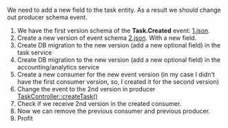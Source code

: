 We need to add a new field to the task entity. As a result we should change out producer schema event.

1. We have the first version schema of the **Task.Created** event: [1.json](json-schema/task/created/1.json).
2. Create a new version of event schema [2.json](json-schema/task/created/2.json). With a new field.
3. Create DB migration to the new version (add a new optional field) in the task service
4. Create DB migration to the new version (add a new optional field) in the accounting/analytics service
5. Create a new consumer for the new event version (in my case I didn't have the first consumer version, so, I created it for the second version)
6. Change the event to the 2nd version in producer [TaskController::createTask()](task-tracker/src/Controller/TaskController.php)
7. Check if we receive 2nd version in the created consumer.
8. Now we can remove the previous consumer and previous producer.
9. Profit
